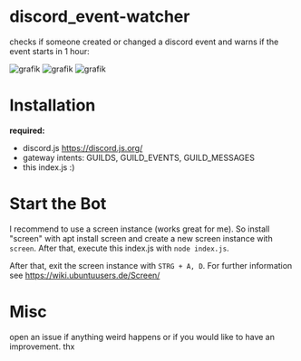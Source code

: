 # discord_event-watcher
checks if someone created or changed a discord event and warns if the event starts in 1 hour:


![grafik](https://user-images.githubusercontent.com/83031404/156826235-234aecb7-5b55-420a-bf3d-367fdaeb728c.png)
![grafik](https://user-images.githubusercontent.com/83031404/156826886-7381b237-e877-47bf-af53-d2f1f6de3217.png)
![grafik](https://user-images.githubusercontent.com/83031404/156827129-1376662d-bd40-47c0-8622-debc20207d64.png)

# Installation
**required:** 
- discord.js https://discord.js.org/
- gateway intents: GUILDS, GUILD_EVENTS, GUILD_MESSAGES
- this index.js :)

# Start the Bot
I recommend to use a screen instance (works great for me). So install "screen" with apt install screen and create a new screen instance with `screen`. After that, execute this index.js with `node index.js`. 

After that, exit the screen instance with `STRG + A, D`. For further information see https://wiki.ubuntuusers.de/Screen/

# Misc
open an issue if anything weird happens or if you would like to have an improvement. thx
